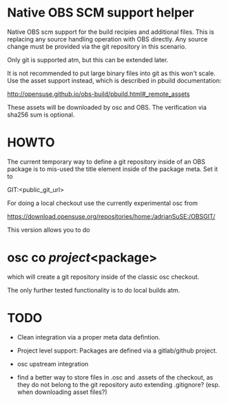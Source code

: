 
Native OBS SCM support helper
=============================

Native OBS scm support for the build recipies and additional files. This is replacing any source handling
operation with OBS directly. Any source change must be provided via the git repository in this scenario.

Only git is supported atm, but this can be extended later.

It is not recommended to put large binary files into git as this won't scale. Use the
asset support instead, which is described in pbuild documentation:

  http://opensuse.github.io/obs-build/pbuild.html#_remote_assets

These assets will be downloaded by osc and OBS. The verification via sha256 sum is optional.

HOWTO
=====

The current temporary way to define a git repository inside of an OBS package is to mis-used the title
element inside of the package meta. Set it to

GIT:<public_git_url>

For doing a local checkout use the currently experimental osc from

  https://download.opensuse.org/repositories/home:/adrianSuSE:/OBSGIT/

This version allows you to do

# osc co $project <$package>

which will create a git repository inside of the classic osc checkout.

The only further tested functionality is to do local builds atm.

TODO
====

 * Clean integration via a proper meta data defintion.

 * Project level support: Packages are defined via a gitlab/github project.

 * osc upstream integration

 * find a better way to store files in .osc and .assets of the checkout, as
   they do not belong to the git repository
    auto extending .gitignore? (esp. when downloading asset files?)

